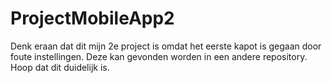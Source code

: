 # ProjectMobileApp2

Denk eraan dat dit mijn 2e project is omdat het eerste kapot is gegaan door foute instellingen. Deze kan gevonden worden in een andere repository. Hoop dat dit duidelijk is.
